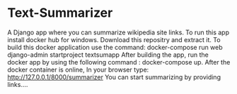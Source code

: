 # Text-Summarizer
A Django app where you can summarize wikipedia site links.
To run this app install docker hub for windows.
Download this repositry and extract it.
To build this docker application use the command: docker-compose run web django-admin startproject textsumapp
After building the app, run the docker app by using the following command : docker-compose up.
After the docker container is online, In your browser type: http://127.0.0.1/8000/summarizer 
You can start summarizing by providing links....

